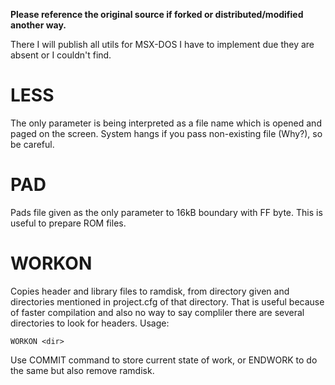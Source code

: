 **Please reference the original source if forked or distributed/modified another way.**

There I will publish all utils for MSX-DOS I have to implement due they are absent or I couldn't find. 

# LESS
The only parameter is being interpreted as a file name which is opened and paged on the screen. System hangs if you pass non-existing file (Why?), so be careful.

# PAD
Pads file given as the only parameter to 16kB boundary with FF byte. This is useful to prepare ROM files.

# WORKON
Copies header and library files to ramdisk, from directory given and directories mentioned in project.cfg of that directory.
That is useful because of faster compilation and also no way to say compliler there are several directories to look for headers.
Usage:
```
WORKON <dir>
```
Use COMMIT command to store current state of work, or ENDWORK to do the same but also remove ramdisk.

